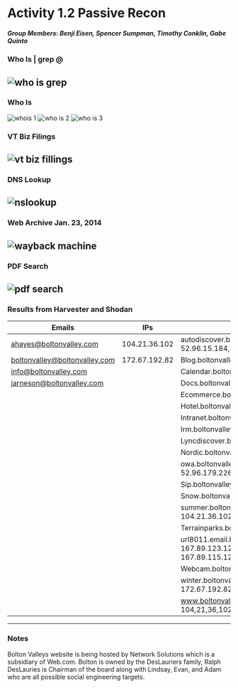 # Activity 1.2 Passive Recon
##### Group Members: Benji Eisen, Spencer Sumpman, Timothy Conklin, Gabe Quinto

### Who Is | grep @
![who is grep](https://user-images.githubusercontent.com/78443183/150873045-19d44e83-5c96-4501-9ac6-32ed5168a6cf.PNG)
------
### Who Is
![whois 1](https://user-images.githubusercontent.com/78443183/150873069-12e94fa5-0408-4c2b-9e03-ae06e3d13352.PNG)
![who is 2](https://user-images.githubusercontent.com/78443183/150873073-9ee519db-343a-4303-b2e9-b10248a82025.PNG)
![who is 3](https://user-images.githubusercontent.com/78443183/150873078-9d6e3ad9-467b-4bbb-bd29-83244ffb38e8.PNG)
### VT Biz Filings
![vt biz fillings](https://user-images.githubusercontent.com/78443183/150873374-a87617b7-b6fa-4b41-8c63-3f06288d6fe3.PNG)
------
### DNS Lookup
![nslookup](https://user-images.githubusercontent.com/78443183/150873406-b9dfbf5b-608a-4d6c-a0f7-50cbb5067029.PNG)
------
### Web Archive Jan. 23, 2014
![wayback machine](https://user-images.githubusercontent.com/78443183/150873519-3429e40c-b3a2-4a37-8072-2c44fd3642cb.PNG)
------
### PDF Search
![pdf search](https://user-images.githubusercontent.com/78443183/150873604-fb6e29f4-ce3c-4b4c-86de-33ef1377dce2.PNG)
------
### Results from Harvester and Shodan
|Emails|IPs|Hosts|
|---|---|---|
|ahayes@boltonvalley.com|104.21.36.102|autodiscover.boltonvalley.com:52.96.35.184, 52.96.15.184, 52.96.111.104, 52.96.183.40
|boltonvalley@boltonvalley.com| 172.67.192.82|Blog.boltonvalley.com:142.251.35.179
|info@boltonvalley.com|| Calendar.boltonvalley.com:142.251.35.179
|jarneson@boltonvalley.com||Docs.boltonvalley.com:142.251.35.179
|||Ecommerce.boltonvalley.com:69.54.27.53
|||Hotel.boltonvalley.com:69.54.28.206
|||Intranet.boltonvalley.com:142.251.35.179
|||Irm.boltonvalley.com:69.54.27.55
|||Lyncdiscover.boltonvalley.com:52.112.66.142
|||Nordic.boltonvalley.com:142.251.35.179
|||owa.boltonvalley.com:52.96.70.242, 52.96.179.226, 52.96.32.2, 52.96.9.2
|||Sip.boltonvalley.com:52.112.65.27
|||Snow.boltonvalley.com:74.208.19.30
|||summer.boltonvalley.com:172.67.192.82, 104.21.36.102
|||Terrainparks.boltonvalley.com:142.251.35.179
|||url8011.email.boltonvalley.com:167.89.115.56, 167.89.123.124, 167.89.123.54, 167.89.115.120
|||Webcam.boltonvalley.com:69.54.27.52
|||winter.boltonvalley.com:104.21.36.102, 172.67.192.82
|||www.boltonvalley.com:172.67.192.82, 104,21,36,102
------
### Notes
Bolton Valleys website is being hosted by Network Solutions which is a subsidiary of Web.com.  Bolton is owned by the DesLauriers family, Ralph DesLauries is Chairman of the board along with Lindsay, Evan, and Adam who are all possible social engineering targets. 

